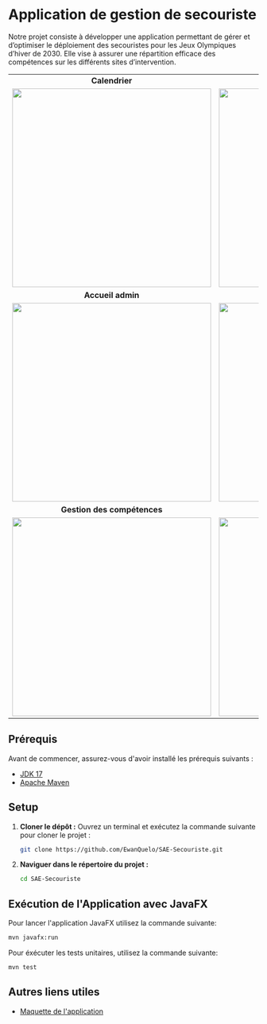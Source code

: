 # Application de gestion de secouriste

Notre projet consiste à développer une application permettant de gérer et d’optimiser le déploiement des secouristes pour les Jeux Olympiques d’hiver de 2030.
Elle vise à assurer une répartition efficace des compétences sur les différents sites d’intervention.

<table align="center">
  <tr>
    <td align="center"><b>Calendrier</b></td>
    <td align="center"><b>Carte d'affectations</b></td>
  </tr>
  <tr>
    <td align="center">
      <img src="https://i.postimg.cc/pdzfQMQn/image.png" alt="" width="400px">
    </td>
    <td align="center">
      <img src="https://i.postimg.cc/pXScqxj0/image.png" alt="" width="400px">
    </td>
  </tr>
  <tr>
    <td align="center"><b>Accueil admin</b></td>
    <td align="center"><b>Gestion des DPS</b></td>
  </tr>
  <tr>
    <td align="center">
      <img src="https://i.postimg.cc/RZXyr8N8/image.png" alt="" width="400px">
    </td>
    <td align="center">
      <img src="https://i.postimg.cc/L6s0tDy3/image.png" alt="" width="400px">
    </td>
  </tr>

  <tr>
    <td align="center"><b>Gestion des compétences</b></td>
    <td align="center"><b>Affectations</b></td>
  </tr>
  <tr>
    <td align="center">
      <img src="https://i.postimg.cc/sgd6kzjw/image.png" alt="" width="400px">
    </td>
    <td align="center">
      <img src="https://i.postimg.cc/26WRQw25/image.png" alt="" width="400px">
    </td>
  </tr>
</table>

## Prérequis

Avant de commencer, assurez-vous d'avoir installé les prérequis suivants :

*   [JDK 17](https://www.oracle.com/java/technologies/javase-jdk17-downloads.html)
*   [Apache Maven](https://maven.apache.org/download.cgi)

## Setup

1.  **Cloner le dépôt :**
    Ouvrez un terminal et exécutez la commande suivante pour cloner le projet :
    ```bash
    git clone https://github.com/EwanQuelo/SAE-Secouriste.git
    ```

2.  **Naviguer dans le répertoire du projet :**
    ```bash
    cd SAE-Secouriste
    ```

## Exécution de l'Application avec JavaFX

Pour lancer l'application JavaFX utilisez la commande suivante:

```bash
mvn javafx:run
```

Pour éxécuter les tests unitaires, utilisez la commande suivante:

```bash
mvn test
```

## Autres liens utiles

- [Maquette de l'application](https://www.figma.com/design/dF06qKn2p0UyQLNn9riNDF/SAE-SAUV?fuid=1194680565259994865)